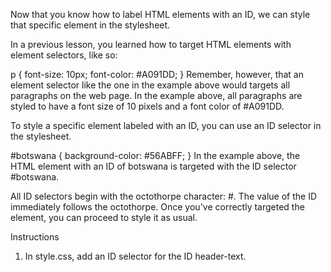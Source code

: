 Now that you know how to label HTML elements with an ID, we can style that specific element in the stylesheet.

In a previous lesson, you learned how to target HTML elements with element selectors, like so:

p {
  font-size: 10px;
  font-color: #A091DD;
}
Remember, however, that an element selector like the one in the example above would targets all paragraphs on the web page. In the example above, all paragraphs are styled to have a font size of 10 pixels and a font color of #A091DD.

To style a specific element labeled with an ID, you can use an ID selector in the stylesheet.

#botswana {
  background-color: #56ABFF;
}
In the example above, the HTML element with an ID of botswana is targeted with the ID selector #botswana.

All ID selectors begin with the octothorpe character: #. The value of the ID immediately follows the octothorpe. Once you've correctly targeted the element, you can proceed to style it as usual.

Instructions

1. In style.css, add an ID selector for the ID header-text.
